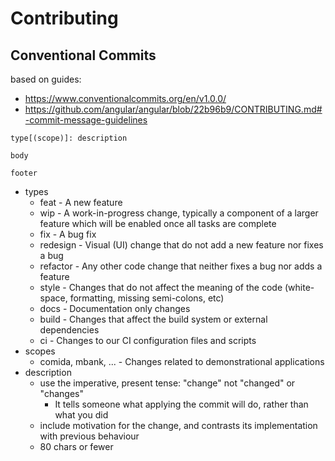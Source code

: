 Contributing
============

## Conventional Commits

based on guides:

- https://www.conventionalcommits.org/en/v1.0.0/
- https://github.com/angular/angular/blob/22b96b9/CONTRIBUTING.md#-commit-message-guidelines

```
type[(scope)]: description

body

footer
```

- types
    - feat - A new feature
    - wip - A work-in-progress change, typically a component of a larger feature which will be enabled once all tasks are complete
    - fix - A bug fix
    - redesign - Visual (UI) change that do not add a new feature nor fixes a bug
    - refactor - Any other code change that neither fixes a bug nor adds a feature
    - style - Changes that do not affect the meaning of the code (white-space, formatting, missing semi-colons, etc)
    - docs - Documentation only changes
    - build - Changes that affect the build system or external dependencies
    - ci - Changes to our CI configuration files and scripts
- scopes
    - comida, mbank, ... - Changes related to demonstrational applications
- description
    - use the imperative, present tense: "change" not "changed" or "changes"
        - It tells someone what applying the commit will do, rather than what you did
    - include motivation for the change, and contrasts its implementation with previous behaviour
    - 80 chars or fewer
